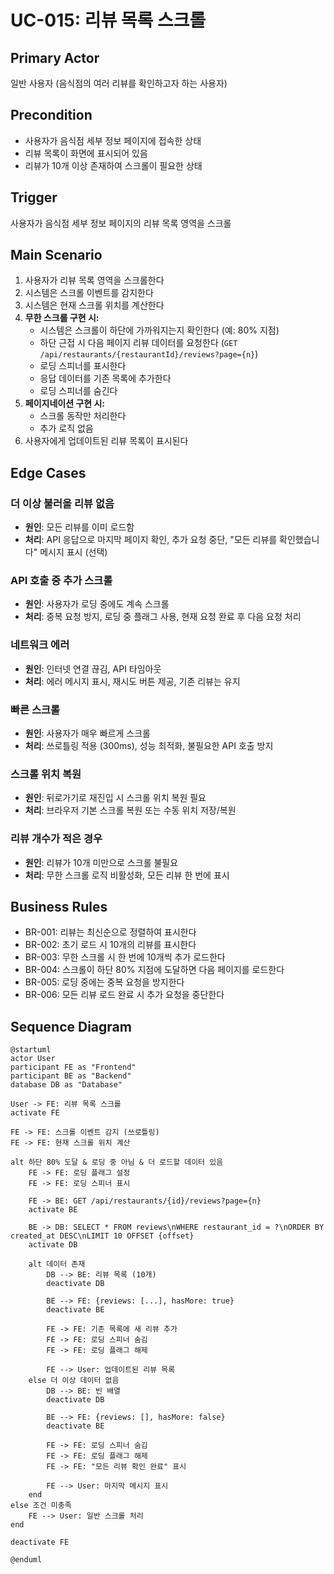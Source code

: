 # UC-015: 리뷰 목록 스크롤

## Primary Actor
일반 사용자 (음식점의 여러 리뷰를 확인하고자 하는 사용자)

## Precondition
- 사용자가 음식점 세부 정보 페이지에 접속한 상태
- 리뷰 목록이 화면에 표시되어 있음
- 리뷰가 10개 이상 존재하여 스크롤이 필요한 상태

## Trigger
사용자가 음식점 세부 정보 페이지의 리뷰 목록 영역을 스크롤

## Main Scenario

1. 사용자가 리뷰 목록 영역을 스크롤한다
2. 시스템은 스크롤 이벤트를 감지한다
3. 시스템은 현재 스크롤 위치를 계산한다
4. **무한 스크롤 구현 시:**
   - 시스템은 스크롤이 하단에 가까워지는지 확인한다 (예: 80% 지점)
   - 하단 근접 시 다음 페이지 리뷰 데이터를 요청한다 (`GET /api/restaurants/{restaurantId}/reviews?page={n}`)
   - 로딩 스피너를 표시한다
   - 응답 데이터를 기존 목록에 추가한다
   - 로딩 스피너를 숨긴다
5. **페이지네이션 구현 시:**
   - 스크롤 동작만 처리한다
   - 추가 로직 없음
6. 사용자에게 업데이트된 리뷰 목록이 표시된다

## Edge Cases

### 더 이상 불러올 리뷰 없음
- **원인**: 모든 리뷰를 이미 로드함
- **처리**: API 응답으로 마지막 페이지 확인, 추가 요청 중단, "모든 리뷰를 확인했습니다" 메시지 표시 (선택)

### API 호출 중 추가 스크롤
- **원인**: 사용자가 로딩 중에도 계속 스크롤
- **처리**: 중복 요청 방지, 로딩 중 플래그 사용, 현재 요청 완료 후 다음 요청 처리

### 네트워크 에러
- **원인**: 인터넷 연결 끊김, API 타임아웃
- **처리**: 에러 메시지 표시, 재시도 버튼 제공, 기존 리뷰는 유지

### 빠른 스크롤
- **원인**: 사용자가 매우 빠르게 스크롤
- **처리**: 쓰로틀링 적용 (300ms), 성능 최적화, 불필요한 API 호출 방지

### 스크롤 위치 복원
- **원인**: 뒤로가기로 재진입 시 스크롤 위치 복원 필요
- **처리**: 브라우저 기본 스크롤 복원 또는 수동 위치 저장/복원

### 리뷰 개수가 적은 경우
- **원인**: 리뷰가 10개 미만으로 스크롤 불필요
- **처리**: 무한 스크롤 로직 비활성화, 모든 리뷰 한 번에 표시

## Business Rules

- BR-001: 리뷰는 최신순으로 정렬하여 표시한다
- BR-002: 초기 로드 시 10개의 리뷰를 표시한다
- BR-003: 무한 스크롤 시 한 번에 10개씩 추가 로드한다
- BR-004: 스크롤이 하단 80% 지점에 도달하면 다음 페이지를 로드한다
- BR-005: 로딩 중에는 중복 요청을 방지한다
- BR-006: 모든 리뷰 로드 완료 시 추가 요청을 중단한다

## Sequence Diagram

```plantuml
@startuml
actor User
participant FE as "Frontend"
participant BE as "Backend"
database DB as "Database"

User -> FE: 리뷰 목록 스크롤
activate FE

FE -> FE: 스크롤 이벤트 감지 (쓰로틀링)
FE -> FE: 현재 스크롤 위치 계산

alt 하단 80% 도달 & 로딩 중 아님 & 더 로드할 데이터 있음
    FE -> FE: 로딩 플래그 설정
    FE -> FE: 로딩 스피너 표시
    
    FE -> BE: GET /api/restaurants/{id}/reviews?page={n}
    activate BE
    
    BE -> DB: SELECT * FROM reviews\nWHERE restaurant_id = ?\nORDER BY created_at DESC\nLIMIT 10 OFFSET {offset}
    activate DB
    
    alt 데이터 존재
        DB --> BE: 리뷰 목록 (10개)
        deactivate DB
        
        BE --> FE: {reviews: [...], hasMore: true}
        deactivate BE
        
        FE -> FE: 기존 목록에 새 리뷰 추가
        FE -> FE: 로딩 스피너 숨김
        FE -> FE: 로딩 플래그 해제
        
        FE --> User: 업데이트된 리뷰 목록
    else 더 이상 데이터 없음
        DB --> BE: 빈 배열
        deactivate DB
        
        BE --> FE: {reviews: [], hasMore: false}
        deactivate BE
        
        FE -> FE: 로딩 스피너 숨김
        FE -> FE: 로딩 플래그 해제
        FE -> FE: "모든 리뷰 확인 완료" 표시
        
        FE --> User: 마지막 메시지 표시
    end
else 조건 미충족
    FE --> User: 일반 스크롤 처리
end

deactivate FE

@enduml
```

